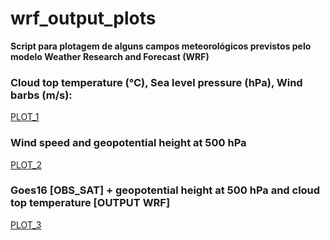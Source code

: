 # wrf_output_plots

**Script para plotagem de alguns campos meteorológicos previstos pelo modelo Weather Research and Forecast (WRF)**


### Cloud top temperature (°C), Sea level pressure (hPa), Wind barbs (m/s):
[PLOT_1](https://github.com/lucasdmtn/wrf_output_plots/blob/master/slp_t2_dir.png)



### Wind speed and geopotential height at 500 hPa
[PLOT_2](https://github.com/lucasdmtn/wrf_output_plots/blob/master/h_wspd_500.png)



### Goes16 [OBS_SAT] + geopotential height at 500 hPa and cloud top temperature [OUTPUT WRF]
[PLOT_3](https://github.com/lucasdmtn/wrf_output_plots/blob/master/c13_h500_ctt.png)
